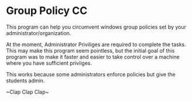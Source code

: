 # Group Policy CC
This program can help you circumvent windows group policies set by your administrator/organization.

At the moment, Administrator Priviliges are required to complete the tasks. This may make this program seem pointless, but the initial goal of this program was to make it faster and easier to take control over a machine where you have sufficient priviiges.

This works because some administrators enforce policies but give the students admin.

~Clap Clap Clap~
